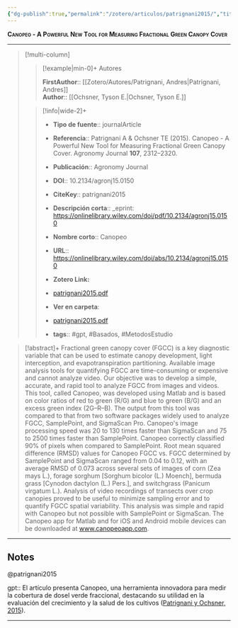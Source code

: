 ```yaml
---
{"dg-publish":true,"permalink":"/zotero/articulos/patrignani2015/","title":"Canopeo - A Powerful New Tool for Measuring Fractional Green Canopy Cover","tags":["#zotero"]}
---
```



<span style="font-variant:small-caps; font-weight: bold;">Canopeo - A Powerful New Tool for Measuring Fractional Green Canopy Cover</span>

---


> [!multi-column]
>
>> [!example|min-0]+ Autores
>> 
>> **FirstAuthor**:: [[Zotero/Autores/Patrignani, Andres\|Patrignani, Andres]]  
>> **Author**:: [[Ochsner, Tyson E.\|Ochsner, Tyson E.]]  
 >
>
>> [!info|wide-2]+
>>
>> - **Tipo de fuente**:: journalArticle
>> - **Referencia**:: Patrignani A & Ochsner TE (2015). Canopeo - A Powerful New Tool for Measuring Fractional Green Canopy Cover. Agronomy Journal **107**, 2312–2320.
>> - **Publicación**:: Agronomy Journal
>> - **DOI**:: 10.2134/agronj15.0150
>> - **CiteKey**:: patrignani2015
>> - **Descripción corta**:: _eprint: https://onlinelibrary.wiley.com/doi/pdf/10.2134/agronj15.0150
>> - **Nombre corto**:: Canopeo
>> - **URL**:: https://onlinelibrary.wiley.com/doi/abs/10.2134/agronj15.0150
>> - **Zotero Link:** 
>> - [patrignani2015.pdf](zotero://select/library/items/V8U5MEDE)
>>
>> - **Ver en carpeta**: 
>> - [patrignani2015.pdf](file://J:\OneDrive\Articulos\patrignani2015.pdf)
>> - **tags**:: #gpt, #Basados, #MetodosEstudio



> [!abstract]+ 
>Fractional green canopy cover (FGCC) is a key diagnostic variable that can be used to estimate canopy development, light interception, and evapotranspiration partitioning. Available image analysis tools for quantifying FGCC are time-consuming or expensive and cannot analyze video. Our objective was to develop a simple, accurate, and rapid tool to analyze FGCC from images and videos. This tool, called Canopeo, was developed using Matlab and is based on color ratios of red to green (R/G) and blue to green (B/G) and an excess green index (2G–R–B). The output from this tool was compared to that from two software packages widely used to analyze FGCC, SamplePoint, and SigmaScan Pro. Canopeo's image processing speed was 20 to 130 times faster than SigmaScan and 75 to 2500 times faster than SamplePoint. Canopeo correctly classified 90% of pixels when compared to SamplePoint. Root mean squared difference (RMSD) values for Canopeo FGCC vs. FGCC determined by SamplePoint and SigmaScan ranged from 0.04 to 0.12, with an average RMSD of 0.073 across several sets of images of corn (Zea mays L.), forage sorghum [Sorghum bicolor (L.) Moench], bermuda grass [Cynodon dactylon (L.) Pers.], and switchgrass (Panicum virgatum L.). Analysis of video recordings of transects over crop canopies proved to be useful to minimize sampling error and to quantify FGCC spatial variability. This analysis was simple and rapid with Canopeo but not possible with SamplePoint or SigmaScan. The Canopeo app for Matlab and for iOS and Android mobile devices can be downloaded at www.canopeoapp.com.


--- 

## Notes

@patrignani2015

gpt:: El artículo presenta Canopeo, una herramienta innovadora para medir la cobertura de dosel verde fraccional, destacando su utilidad en la evaluación del crecimiento y la salud de los cultivos ([Patrignani y Ochsner, 2015](zotero://select/library/items/YFYYKRMX)).






---







